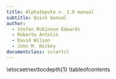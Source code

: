```yaml
---
title: AlphaImpute v. 1.9 manual
subtitle: Quick manual
author: 
  - Stefan McKinnon Edwards
  - Roberto Antolin
  - David Wilson
  - John M. Hickey
documentclass: scrartcl
---
```


\etocsetnexttocdepth{1}
\tableofcontents
